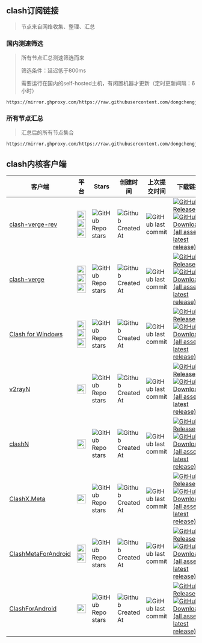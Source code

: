 ## clash订阅链接

> 节点来自网络收集、整理、汇总

### 国内测速筛选

> 所有节点汇总测速筛选而来
>
> 筛选条件：延迟低于800ms
>
> 需要运行在国内的self-hosted主机，有闲置机器才更新（定时更新间隔：6小时）

```
https://mirror.ghproxy.com/https://raw.githubusercontent.com/dongchengjie/airport/main/subs/merged/tested_within.yaml
```

### 所有节点汇总

> 汇总后的所有节点集合

```
https://mirror.ghproxy.com/https://raw.githubusercontent.com/dongchengjie/airport/main/subs/merged/merged.yaml
```

## clash内核客户端

| 客户端                                                       | 平台                                                         | Stars                                                        | 创建时间                                                     | 上次提交时间                                                 | 下载链接                                                     |
| ------------------------------------------------------------ | ------------------------------------------------------------ | ------------------------------------------------------------ | ------------------------------------------------------------ | ------------------------------------------------------------ | ------------------------------------------------------------ |
| [clash-verge-rev](https://github.com/clash-verge-rev/clash-verge-rev) | <img width="24" height="24" src="https://img.icons8.com/color/24/microsoft.png" alt="microsoft"/><img width="24" height="24" src="https://img.icons8.com/external-those-icons-flat-those-icons/24/external-Linux-logos-and-brands-those-icons-flat-those-icons.png" alt="external-Linux-logos-and-brands-those-icons-flat-those-icons"/><img width="24" height="24" src="https://img.icons8.com/color/48/mac-logo.png" alt="mac-logo"/> | <img alt="GitHub Repo stars" src="https://img.shields.io/github/stars/clash-verge-rev/clash-verge-rev"> | <img alt="Github Created At" src="https://img.shields.io/github/created-at/clash-verge-rev/clash-verge-rev"> | <img alt="GitHub last commit" src="https://img.shields.io/github/last-commit/clash-verge-rev/clash-verge-rev"> | <a href='https://github.com/clash-verge-rev/clash-verge-rev/releases/latest'><img alt="GitHub Release" src="https://img.shields.io/github/v/release/clash-verge-rev/clash-verge-rev"><img alt="GitHub Downloads (all assets, latest release)" src="https://img.shields.io/github/downloads/clash-verge-rev/clash-verge-rev/latest/total"></a> |
| [clash-verge](https://github.com/zzzgydi/clash-verge/tree/main) | <img width="24" height="24" src="https://img.icons8.com/color/24/microsoft.png" alt="microsoft"/><img width="24" height="24" src="https://img.icons8.com/external-those-icons-flat-those-icons/24/external-Linux-logos-and-brands-those-icons-flat-those-icons.png" alt="external-Linux-logos-and-brands-those-icons-flat-those-icons"/><img width="24" height="24" src="https://img.icons8.com/color/48/mac-logo.png" alt="mac-logo"/> | <img alt="GitHub Repo stars" src="https://img.shields.io/github/stars/zzzgydi/clash-verge"> | <img alt="Github Created At" src="https://img.shields.io/github/created-at/zzzgydi/clash-verge"> | <img alt="GitHub last commit" src="https://img.shields.io/github/last-commit/zzzgydi/clash-verge"> | <a href='https://github.com/zzzgydi/clash-verge/releases/latest'><img alt="GitHub Release" src="https://img.shields.io/github/v/release/zzzgydi/clash-verge"><img alt="GitHub Downloads (all assets, latest release)" src="https://img.shields.io/github/downloads/zzzgydi/clash-verge/latest/total"></a> |
| [Clash for Windows](https://github.com/Fndroid/clash_for_windows_pkg) | <img width="24" height="24" src="https://img.icons8.com/color/24/microsoft.png" alt="microsoft"/><img width="24" height="24" src="https://img.icons8.com/external-those-icons-flat-those-icons/24/external-Linux-logos-and-brands-those-icons-flat-those-icons.png" alt="external-Linux-logos-and-brands-those-icons-flat-those-icons"/><img width="24" height="24" src="https://img.icons8.com/color/48/mac-logo.png" alt="mac-logo"/> | <img alt="GitHub Repo stars" src="https://img.shields.io/github/stars/Fndroid/clash_for_windows_pkg"> | <img alt="Github Created At" src="https://img.shields.io/github/created-at/Fndroid/clash_for_windows_pkg"> | <img alt="GitHub last commit" src="https://img.shields.io/github/last-commit/Fndroid/clash_for_windows_pkg"> | <a href='https://github.com/clashdownload/Clash_for_Windows/releases/latest'><img alt="GitHub Release" src="https://img.shields.io/github/v/release/clashdownload/Clash_for_Windows?color=red"><img alt="GitHub Downloads (all assets, latest release)" src="https://img.shields.io/github/downloads/clashdownload/Clash_for_Windows/latest/total"></a> |
| [v2rayN](https://github.com/2dust/v2rayN)                    | <img width="24" height="24" src="https://img.icons8.com/color/24/microsoft.png" alt="microsoft"/> | <img alt="GitHub Repo stars" src="https://img.shields.io/github/stars/2dust/v2rayN"> | <img alt="Github Created At" src="https://img.shields.io/github/created-at/2dust/v2rayN"> | <img alt="GitHub last commit" src="https://img.shields.io/github/last-commit/2dust/v2rayN"> | <a href='https://github.com/2dust/v2rayN/releases/latest'><img alt="GitHub Release" src="https://img.shields.io/github/v/release/2dust/v2rayN"><img alt="GitHub Downloads (all assets, latest release)" src="https://img.shields.io/github/downloads/2dust/v2rayN/latest/total"></a> |
| [clashN](https://github.com/2dust/clashN)                    | <img width="24" height="24" src="https://img.icons8.com/color/24/microsoft.png" alt="microsoft"/> | <img alt="GitHub Repo stars" src="https://img.shields.io/github/stars/2dust/clashN"> | <img alt="Github Created At" src="https://img.shields.io/github/created-at/2dust/clashN"> | <img alt="GitHub last commit" src="https://img.shields.io/github/last-commit/2dust/clashN"> | <a href='https://github.com/2dust/clashN/releases/latest'><img alt="GitHub Release" src="https://img.shields.io/github/v/release/2dust/clashN"><img alt="GitHub Downloads (all assets, latest release)" src="https://img.shields.io/github/downloads/2dust/clashN/latest/total"></a> |
| [ClashX.Meta](https://github.com/MetaCubeX/ClashX.Meta)      | <img width="24" height="24" src="https://img.icons8.com/color/48/mac-logo.png" alt="mac-logo"/> | <img alt="GitHub Repo stars" src="https://img.shields.io/github/stars/MetaCubeX/ClashX.Meta"> | <img alt="Github Created At" src="https://img.shields.io/github/created-at/MetaCubeX/ClashX.Meta"> | <img alt="GitHub last commit" src="https://img.shields.io/github/last-commit/MetaCubeX/ClashX.Meta"> | <a href='https://github.com/MetaCubeX/ClashX.Meta/releases/latest'><img alt="GitHub Release" src="https://img.shields.io/github/v/release/MetaCubeX/ClashX.Meta"><img alt="GitHub Downloads (all assets, latest release)" src="https://img.shields.io/github/downloads/MetaCubeX/ClashX.Meta/latest/total"></a> |
| [ClashMetaForAndroid](https://github.com/MetaCubeX/ClashMetaForAndroid) | <img width="24" height="24" src="https://img.icons8.com/color/24/android-os.png" alt="android-os"/><a href='https://play.google.com/store/apps/details?id=com.github.metacubex.clash.meta'><img width="24" height="24" src="https://img.icons8.com/color/24/google-play.png" alt="google-play"/></a> | <img alt="GitHub Repo stars" src="https://img.shields.io/github/stars/MetaCubeX/ClashMetaForAndroid"> | <img alt="Github Created At" src="https://img.shields.io/github/created-at/MetaCubeX/ClashMetaForAndroid"> | <img alt="GitHub last commit" src="https://img.shields.io/github/last-commit/MetaCubeX/ClashMetaForAndroid"> | <a href='https://github.com/MetaCubeX/ClashMetaForAndroid/releases/latest'><img alt="GitHub Release" src="https://img.shields.io/github/v/release/MetaCubeX/ClashMetaForAndroid"><img alt="GitHub Downloads (all assets, latest release)" src="https://img.shields.io/github/downloads/MetaCubeX/ClashMetaForAndroid/latest/total"></a> |
| [ClashForAndroid](https://github.com/Kr328/ClashForAndroid)  | <img width="24" height="24" src="https://img.icons8.com/color/24/android-os.png" alt="android-os"/> | <img alt="GitHub Repo stars" src="https://img.shields.io/github/stars/Kr328/ClashForAndroid"> | <img alt="Github Created At" src="https://img.shields.io/github/created-at/Kr328/ClashForAndroid"> | <img alt="GitHub last commit" src="https://img.shields.io/github/last-commit/Kr328/ClashForAndroid"> | <a href='https://github.com/clashdownload/Clash_for_Android/releases/latest'><img alt="GitHub Release" src="https://img.shields.io/github/v/release/clashdownload/Clash_for_Android?color=red"><img alt="GitHub Downloads (all assets, latest release)" src="https://img.shields.io/github/downloads/clashdownload/Clash_for_Android/latest/total"></a> |

